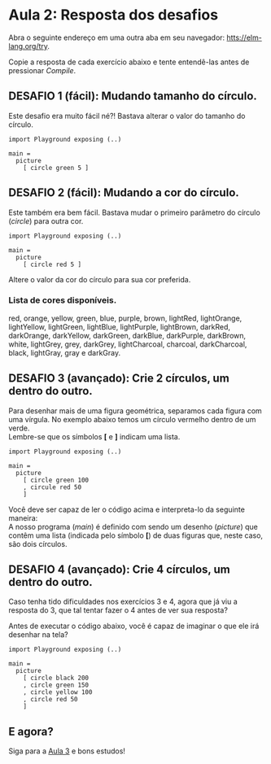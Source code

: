 # Aula 2: Resposta dos desafios

Abra o seguinte endereço em uma outra aba em seu navegador:
<a href='https://elm-lang.org/try' target='_blank'>htts://elm-lang.org/try</a>.  

Copie a resposta de cada exercício abaixo e
tente entendê-las antes de pressionar *Compile*.  

## DESAFIO 1 (fácil): Mudando tamanho do círculo.

Este desafio era muito fácil né?! Bastava alterar
o valor do tamanho do círculo.

```
import Playground exposing (..)

main =
  picture
    [ circle green 5 ]
```

## DESAFIO 2 (fácil): Mudando a cor do círculo.

Este também era bem fácil. Bastava mudar o
primeiro parâmetro do círculo (*circle*) para outra
cor.

```
import Playground exposing (..)

main =
  picture
    [ circle red 5 ]
```

Altere o valor da cor do círculo para sua cor
preferida.

### Lista de cores disponíveis.
red, orange, yellow, green, blue, purple, brown,
lightRed, lightOrange, lightYellow, lightGreen,
lightBlue, lightPurple, lightBrown, darkRed,
darkOrange, darkYellow, darkGreen, darkBlue,
darkPurple, darkBrown, white, lightGrey, grey,
darkGrey, lightCharcoal, charcoal, darkCharcoal,
black, lightGray, gray e darkGray.

## DESAFIO 3 (avançado): Crie 2 círculos, um dentro do outro.

Para desenhar mais de uma figura geométrica,
separamos cada figura com uma vírgula. No exemplo
abaixo temos um círculo vermelho dentro de um
verde.  
Lembre-se que os símbolos **[** e **]** indicam uma lista.  

```
import Playground exposing (..)

main =
  picture
    [ circle green 100
    , circule red 50
    ]
```

Você deve ser capaz de ler o código acima e interpreta-lo da
seguinte maneira:  
A nosso programa (*main*) é definido com sendo um
desenho (*picture*) que contêm uma lista (indicada
pelo símbolo **[**) de duas figuras que, neste caso,
são dois círculos.

## DESAFIO 4 (avançado): Crie 4 círculos, um dentro do outro.

Caso tenha tido dificuldades nos exercícios 3 e 4,
agora que já viu a resposta do 3, que tal tentar
fazer o 4 antes de ver sua resposta?

Antes de executar o código abaixo, você é capaz
de imaginar o que ele irá desenhar na tela?

```
import Playground exposing (..)

main =
  picture
    [ circle black 200
    , circle green 150
    , circle yellow 100
    , circle red 50
    ]
```

## E agora?

Siga para a [Aula 3](/aula_3.html) e bons estudos!
